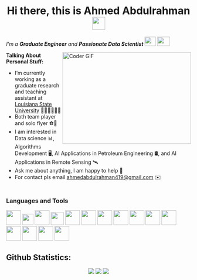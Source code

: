 <h1 align="center">Hi there, this is Ahmed Abdulrahman <img src="https://raw.githubusercontent.com/TheDudeThatCode/TheDudeThatCode/master/Assets/Hi.gif" width=35 height=35></h1>

<p>
  <em>
    I’m a <b>Graduate Engineer</b> and <b>Passionate Data Scientist</b> <img src="https://emojis.slackmojis.com/emojis/images/1619226441/32795/graduation_knuddels.gif?1619226441" width=30 height=25> <img src="https://raw.githubusercontent.com/TheDudeThatCode/TheDudeThatCode/master/Assets/Developer.gif" width=35 height=25>
  </em>
</p>

<img align="right" alt="Coder GIF" height=250 width=350 src="https://i.pinimg.com/originals/e4/26/70/e426702edf874b181aced1e2fa5c6cde.gif" />

**Talking About Personal Stuff:**

- I’m currently working as a graduate research and teaching assistant at <a href="https://www.lsu.edu/" target="_blank">Louisiana State University</a> 👨🏽‍🔬👨🏽‍🏫
- Both team player and solo flyer ⚽🦅
- I am interested in Data science 📊, Algorithms Development 🖥️, AI Applications in Petroleum Engineering 🛢️, and AI Applications in Remote Sensing 🛰️
- Ask me about anything, I am happy to help 💬
- For contact pls email ahmedabdulrahman419@gmail.com ✉️
  <br/>
  <br/>
  </em>

### Languages and Tools

<code><img height="40" src="https://www.vectorlogo.zone/logos/python/python-icon.svg"></code> <code><img height="30" src="https://www.vectorlogo.zone/logos/mysql/mysql-official.svg"></code> <code><img height="40" src="https://www.vectorlogo.zone/logos/git-scm/git-scm-icon.svg"></code> <code><img height="35" src="https://upload.wikimedia.org/wikipedia/commons/thumb/0/05/Scikit_learn_logo_small.svg/1280px-Scikit_learn_logo_small.svg.png"></code> <code><img height="40" src="https://www.vectorlogo.zone/logos/tensorflow/tensorflow-icon.svg"></code></code>
<code><img height="40" src="https://www.vectorlogo.zone/logos/opencv/opencv-icon.svg"></code> <code><img height="40" src="https://www.vectorlogo.zone/logos/numpy/numpy-icon.svg"></code> <code><img height="40" src="https://upload.wikimedia.org/wikipedia/commons/thumb/e/ed/Pandas_logo.svg/1280px-Pandas_logo.svg.png"></code> <code><img height="40" src="https://www.vectorlogo.zone/logos/pocoo_flask/pocoo_flask-icon.svg"></code> <code><img height="40" src="https://www.vectorlogo.zone/logos/jupyter/jupyter-icon.svg"></code></code> <code><img height="40" src="https://cdn.freebiesupply.com/logos/thumbs/2x/visual-studio-code-logo.png"></code></code> <code><img height="40" src="https://raw.githubusercontent.com/gilbarbara/logos/8e15f867313827bcd2604e17f0822f1be4739812/logos/tableau-icon.svg"></code></code> <code><img height="40" src="https://www.vectorlogo.zone/logos/getpostman/getpostman-icon.svg"></code> <code><img height="40" src="https://www.vectorlogo.zone/logos/linux/linux-icon.svg"></code> <code><img height="40" src="https://www.vectorlogo.zone/logos/docker/docker-official.svg"></code>

<h2 align="left"><b>Github Statistics:</b></h2>
<div align="center" >

![](https://raw.githubusercontent.com/vn7n24fzkq/vn7n24fzkq/master/profile-summary-card-output/Ahmed-0357/0-profile-details.svg)
![](https://raw.githubusercontent.com/vn7n24fzkq/vn7n24fzkq/master/profile-summary-card-output/Ahmed-0357/3-stats.svg)
![](https://raw.githubusercontent.com/vn7n24fzkq/vn7n24fzkq/master/profile-summary-card-output/Ahmed-0357/4-productive-time.svg)

</div>

